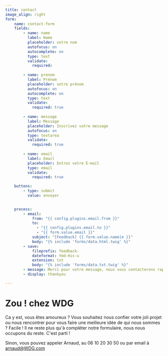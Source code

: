 ```yaml
---
title: contact
image_align: right
form:
    name: contact-form
    fields:
        - name: name
          label: Name
          placeholder: votre nom
          autofocus: on
          autocomplete: on
          type: text
          validate:
            required: 
         
        - name: prenom
          label: Prénom
          placeholder: votre prénom
          autofocus: on
          autocomplete: on
          type: text
          validate:
            required: true
             
        - name: message
          label: Message
          placeholder: Inscrivez votre message
          autofocus: on
          type: textarea
          validate:
            required: true
             
        - name: email
          label: Email
          placeholder: Entrez votre E-mail
          type: email
          validate:
            required: true

    buttons:
        - type: submit
          value: envoyer
    

    process:
        - email:
            from: "{{ config.plugins.email.from }}"
            to:
              - "{{ config.plugins.email.to }}"
              - "{{ form.value.email }}"
            subject: "[Feedback] {{ form.value.name|e }}"
            body: "{% include 'forms/data.html.twig' %}"
        - save:
            fileprefix: feedback-
            dateformat: Ymd-His-u
            extension: txt
            body: "{% include 'forms/data.txt.twig' %}"
        - message: Merci pour votre message, nous vous contacterons rapidement
        - display: thankyou

---
```


# Zou ! chez WDG

Ca y est, vous êtes amoureux ? 
Vous souhaitez nous confier votre joli projet  
ou nous rencontrer pour vous faire une 
meilleure idée de qui nous sommes ? 
Facile ! 
Il ne reste plus qu'à compléter notre formulaire, 
nous nous occupons du reste.
C'est parti !

Sinon, vous pouvez appeler Arnaud,
au 06 10 20 30 50 ou par email à arnaud@WDG.com
